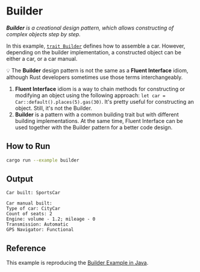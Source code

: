 # Builder

_**Builder** is a creational design pattern, which allows constructing of complex
objects step by step._

In this example, [`trait Builder`](builders/mod.rs) defines how to assemble
a car. However, depending on the builder implementation, a constructed object
can be either a car, or a car manual.

💡 The **Builder** design pattern is not the same as a **Fluent Interface** idiom,
although Rust developers sometimes use those terms interchangeably.

1. **Fluent Interface** idiom is a way to chain methods for constructing or
   modifying an object using the following approach:
   `let car = Car::default().places(5).gas(30)`.
   It's pretty useful for constructing an object. Still, it's not the Builder.
2. **Builder** is a pattern with a common building trait but with different
   building implementations. At the same time, Fluent Interface can be used
   together with the Builder pattern for a better code design.

## How to Run

```bash
cargo run --example builder
```

## Output

```
Car built: SportsCar

Car manual built:
Type of car: CityCar
Count of seats: 2
Engine: volume - 1.2; mileage - 0
Transmission: Automatic
GPS Navigator: Functional
```

## Reference

This example is reproducing the [Builder Example in Java](https://refactoring.guru/design-patterns/builder/java/example).
